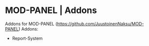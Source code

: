 # MOD-PANEL | Addons
Addons for MOD-PANEL (https://github.com/JuustoinenNaksu/MOD-PANEL)
Addons:
  - Report-System
